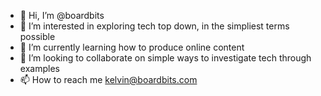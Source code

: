 - 👋 Hi, I’m @boardbits
- 👀 I’m interested in exploring tech top down, in the simpliest terms possible
- 🌱 I’m currently learning how to produce online content
- 💞️ I’m looking to collaborate on simple ways to investigate tech through examples
- 📫 How to reach me kelvin@boardbits.com

<!---
boardbits/boardbits is a ✨ special ✨ repository because its `README.md` (this file) appears on your GitHub profile.
You can click the Preview link to take a look at your changes.
--->
